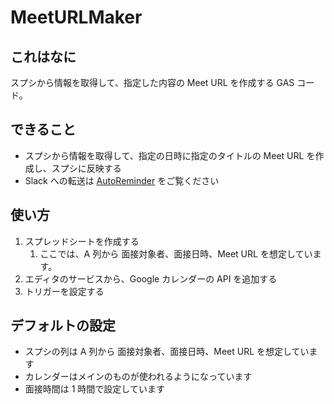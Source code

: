 # MeetURLMaker

## これはなに

スプシから情報を取得して、指定した内容の Meet URL を作成する GAS コード。

## できること

* スプシから情報を取得して、指定の日時に指定のタイトルの Meet URL を作成し、スプシに反映する
* Slack への転送は [AutoReminder](https://github.com/KaijuAtUT/AutoReminder) をご覧ください

## 使い方

1. スプレッドシートを作成する
    1. ここでは、A 列から 面接対象者、面接日時、Meet URL を想定しています。
2. エディタのサービスから、Google カレンダーの API を追加する
3. トリガーを設定する

## デフォルトの設定

* スプシの列は A 列から 面接対象者、面接日時、Meet URL を想定しています
* カレンダーはメインのものが使われるようになっています
* 面接時間は 1 時間で設定しています
